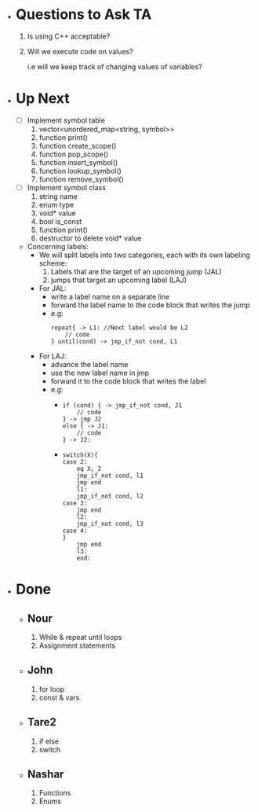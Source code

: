 - # Questions to Ask TA
	1. Is using C++ acceptable?
	2. Will we execute code on values?

		i.e will we keep track of changing values of variables?
- # Up Next
	- [ ] Implement symbol table
		1. vector<unordered_map<string, symbol>>
		2. function print()
		3. function create_scope()
		4. function pop_scope()
		5. function insert_symbol()
		6. function lookup_symbol()
		7. function remove_symbol()
	- [ ] Implement symbol class
		1. string name
		2. enum type
		3. void* value
		4. bool is_const
		5. function print()
		6. destructor to delete void* value

	- Concerning labels:
		- We will split labels into two categories, each with its own labeling scheme:
			1. Labels that are the target of an upcoming jump (JAL)
			2. jumps that target an upcoming label (LAJ)
		- For JAL:
			- write a label name on a separate line
			- forward the label name to the code block that writes the jump
			- e.g:
				```
				repeat{ -> L1: //Next label would be L2
					// code
				} until(cond) -> jmp_if_not cond, L1
				```
		- For LAJ:
			- advance the label name
			- use the new label name in jmp
			- forward it to the code block that writes the label
			- e.g:
				-	```
					if (cond) { -> jmp_if_not cond, J1
						// code
					} -> jmp J2
					else { -> J1:
						// code
					} -> J2:
					```
				-	```
					switch(X){
					case 2:
						eq X, 2
						jmp_if_not cond, l1
						jmp end
						l1:
						jmp_if_not cond, l2
					case 3:
						jmp end
						l2:
						jmp_if_not cond, l3
					case 4:
					}
						jmp end
						l3:
						end:
					```


- # Done
	- ## Nour
		1. While & repeat until loops
		2. Assignment statements
	- ## John
		1. for loop
		2. const & vars
	- ## Tare2
		1. if else
		2. switch
	- ## Nashar
		1. Functions
		2. Enums

<!-- - [ ] Quadruple class
	>***"There should be some data structure to hold all quadruples (ordered) to write to file later" - Mostafa El-Nashar, 2023***

	>_"Why later you might ask? because." - Mostafa El-Nashar, 2023_
	1. enum operation
		- ADD
		- SUB
		- MUL
		- DIV
		- ASSIGN
		- COPY
		- JMP
		- JMP_IF Cond, Label
		- 
		- PARAM
		- CALL
		- RETURN
	2. string arg1
	3. string arg2
	4. string result
	5. string label // for labeled quadruples (if the quadruple is the target of a jump)
	6. function write_to_file() -->
